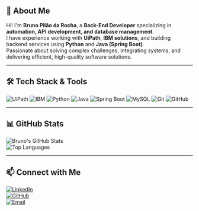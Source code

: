 ## 🚀 About Me
Hi! I'm **Bruno Pilão da Rocha**, a **Back-End Developer** specializing in **automation, API development, and database management**.  
I have experience working with **UiPath**, **IBM solutions**, and building backend services using **Python** and **Java (Spring Boot)**.  
Passionate about solving complex challenges, integrating systems, and delivering efficient, high-quality software solutions.

---

## 🛠 Tech Stack & Tools
![UiPath](https://img.shields.io/badge/UiPath-FF6C37?style=for-the-badge&logo=uipath&logoColor=white)
![IBM](https://img.shields.io/badge/IBM-052FAD?style=for-the-badge&logo=ibm&logoColor=white)
![Python](https://img.shields.io/badge/Python-3776AB?style=for-the-badge&logo=python&logoColor=white)
![Java](https://img.shields.io/badge/Java-007396?style=for-the-badge&logo=java&logoColor=white)
![Spring Boot](https://img.shields.io/badge/Spring%20Boot-6DB33F?style=for-the-badge&logo=springboot&logoColor=white)
![MySQL](https://img.shields.io/badge/MySQL-4479A1?style=for-the-badge&logo=mysql&logoColor=white)
![Git](https://img.shields.io/badge/Git-F05032?style=for-the-badge&logo=git&logoColor=white)
![GitHub](https://img.shields.io/badge/GitHub-181717?style=for-the-badge&logo=github&logoColor=white)

---

## 📊 GitHub Stats
![Bruno's GitHub Stats](https://github-readme-stats.vercel.app/api?username=brunopdrocha&show_icons=true&theme=radical)  
![Top Languages](https://github-readme-stats.vercel.app/api/top-langs/?username=brunopdrocha&layout=compact&theme=radical)

---

## 📫 Connect with Me
[![LinkedIn](https://img.shields.io/badge/LinkedIn-0077B5?style=for-the-badge&logo=linkedin&logoColor=white)](https://www.linkedin.com/in/brunopilaodarocha/)  
[![GitHub](https://img.shields.io/badge/GitHub-100000?style=for-the-badge&logo=github&logoColor=white)](https://github.com/brunopdrocha)  
[![Email](https://img.shields.io/badge/Email-D14836?style=for-the-badge&logo=gmail&logoColor=white)](mailto:brunopdrocha@gmail.com)
